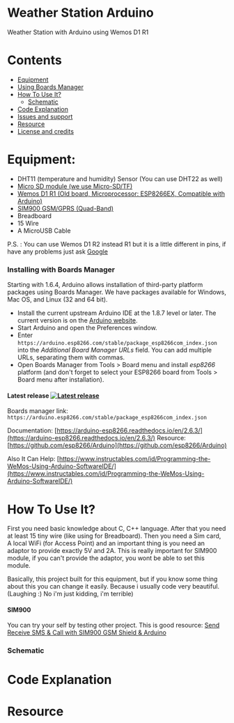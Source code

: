 # Weather Station Arduino
Weather Station with Arduino using Wemos D1 R1

# Contents
- [Equipment](#equipment)
- [Using Boards Manager](#installing-with-boards-manager)
- [How To Use It?](#how-to-use-it)
  - [Schematic](#Schematic)
- [Code Explanation](#Code)
- [Issues and support](#issues-and-support)
- [Resource](#Resource)
- [License and credits](#license-and-credits)   

# Equipment:
- DHT11 (temperature and humidity) Sensor (You can use DHT22 as well)
- [Micro SD module (we use Micro-SD/TF)](https://github.com/Msameim181/Weather-Station-Arduino/blob/master/Equipment/Micro-SD-TF.jpg) 
- [Wemos D1 R1 (Old board, Microprocessor: ESP8266EX, Compatible with Arduino)](https://github.com/Msameim181/Weather-Station-Arduino/blob/master/Equipment/WeMos-D1-R1-Board-2.jpg)
- [SIM900 GSM/GPRS (Quad-Band)](https://github.com/Msameim181/Weather-Station-Arduino/blob/master/Equipment/SIM900-GSM-GPRS-2.jpg)
- Breadboard
- 15 Wire
- A MicroUSB Cable

P.S. : You can use Wemos D1 R2 instead R1 but it is a little different in pins, if have any problems just ask [Google](https://www.Google.com/)

### Installing with Boards Manager

Starting with 1.6.4, Arduino allows installation of third-party platform packages using Boards Manager. We have packages available for Windows, Mac OS, and Linux (32 and 64 bit).

- Install the current upstream Arduino IDE at the 1.8.7 level or later. The current version is on the [Arduino website](https://www.arduino.cc/en/main/software).
- Start Arduino and open the Preferences window.
- Enter ```https://arduino.esp8266.com/stable/package_esp8266com_index.json``` into the *Additional Board Manager URLs* field. You can add multiple URLs, separating them with commas.
- Open Boards Manager from Tools > Board menu and install *esp8266* platform (and don't forget to select your ESP8266 board from Tools > Board menu after installation).

#### Latest release [![Latest release](https://img.shields.io/github/release/esp8266/Arduino.svg)](https://github.com/esp8266/Arduino/releases/latest/)
Boards manager link: `https://arduino.esp8266.com/stable/package_esp8266com_index.json`

Documentation: [https://arduino-esp8266.readthedocs.io/en/2.6.3/](https://arduino-esp8266.readthedocs.io/en/2.6.3/)
Resource: [https://github.com/esp8266/Arduino](https://github.com/esp8266/Arduino)

Also It Can Help: [https://www.instructables.com/id/Programming-the-WeMos-Using-Arduino-SoftwareIDE/](https://www.instructables.com/id/Programming-the-WeMos-Using-Arduino-SoftwareIDE/)

# How To Use It?
First you need basic knowledge about C, C++ language. After that you need at least 15 tiny wire (like using for Breadboard). Then you need a Sim card, A local WiFi (for Access Point) and an important thing is you need an adaptor to provide exactly 5V and 2A. This is really important for SIM900 module, if you can't provide the adaptor, you wont be able to set this module.

Basically, this project built for this equipment, but if you know some thing about this you can change it easily. Because i usually code very beautiful. (Laughing :) No i'm just kidding, i'm terrible)

#### SIM900
You can try your self by testing other project.
This is good resource: [Send Receive SMS & Call with SIM900 GSM Shield & Arduino](https://lastminuteengineers.com/sim900-gsm-shield-arduino-tutorial/)

### Schematic


# Code Explanation


# Resource

